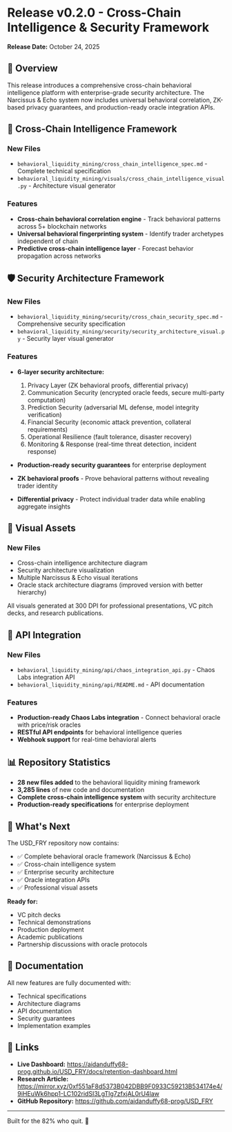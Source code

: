 # Release v0.2.0 - Cross-Chain Intelligence & Security Framework

**Release Date:** October 24, 2025

## 🎯 Overview

This release introduces a comprehensive cross-chain behavioral intelligence platform with enterprise-grade security architecture. The Narcissus & Echo system now includes universal behavioral correlation, ZK-based privacy guarantees, and production-ready oracle integration APIs.

## 🔗 Cross-Chain Intelligence Framework

### New Files
- `behavioral_liquidity_mining/cross_chain_intelligence_spec.md` - Complete technical specification
- `behavioral_liquidity_mining/visuals/cross_chain_intelligence_visual.py` - Architecture visual generator

### Features
- **Cross-chain behavioral correlation engine** - Track behavioral patterns across 5+ blockchain networks
- **Universal behavioral fingerprinting system** - Identify trader archetypes independent of chain
- **Predictive cross-chain intelligence layer** - Forecast behavior propagation across networks

## 🛡️ Security Architecture Framework

### New Files
- `behavioral_liquidity_mining/security/cross_chain_security_spec.md` - Comprehensive security specification
- `behavioral_liquidity_mining/security/security_architecture_visual.py` - Security layer visual generator

### Features
- **6-layer security architecture:**
  1. Privacy Layer (ZK behavioral proofs, differential privacy)
  2. Communication Security (encrypted oracle feeds, secure multi-party computation)
  3. Prediction Security (adversarial ML defense, model integrity verification)
  4. Financial Security (economic attack prevention, collateral requirements)
  5. Operational Resilience (fault tolerance, disaster recovery)
  6. Monitoring & Response (real-time threat detection, incident response)

- **Production-ready security guarantees** for enterprise deployment
- **ZK behavioral proofs** - Prove behavioral patterns without revealing trader identity
- **Differential privacy** - Protect individual trader data while enabling aggregate insights

## 🎨 Visual Assets

### New Files
- Cross-chain intelligence architecture diagram
- Security architecture visualization
- Multiple Narcissus & Echo visual iterations
- Oracle stack architecture diagrams (improved version with better hierarchy)

All visuals generated at 300 DPI for professional presentations, VC pitch decks, and research publications.

## 🔌 API Integration

### New Files
- `behavioral_liquidity_mining/api/chaos_integration_api.py` - Chaos Labs integration API
- `behavioral_liquidity_mining/api/README.md` - API documentation

### Features
- **Production-ready Chaos Labs integration** - Connect behavioral oracle with price/risk oracles
- **RESTful API endpoints** for behavioral intelligence queries
- **Webhook support** for real-time behavioral alerts

## 📊 Repository Statistics

- **28 new files added** to the behavioral liquidity mining framework
- **3,285 lines** of new code and documentation
- **Complete cross-chain intelligence system** with security architecture
- **Production-ready specifications** for enterprise deployment

## 🚀 What's Next

The USD_FRY repository now contains:
- ✅ Complete behavioral oracle framework (Narcissus & Echo)
- ✅ Cross-chain intelligence system
- ✅ Enterprise security architecture
- ✅ Oracle integration APIs
- ✅ Professional visual assets

**Ready for:**
- VC pitch decks
- Technical demonstrations
- Production deployment
- Academic publications
- Partnership discussions with oracle protocols

## 📝 Documentation

All new features are fully documented with:
- Technical specifications
- Architecture diagrams
- API documentation
- Security guarantees
- Implementation examples

## 🔗 Links

- **Live Dashboard:** https://aidanduffy68-prog.github.io/USD_FRY/docs/retention-dashboard.html
- **Research Article:** https://mirror.xyz/0xf551aF8d5373B042DBB9F0933C59213B534174e4/9iHEuWk6hpp1-LC102ridSI3LgTlg7zfxjAL0rU4law
- **GitHub Repository:** https://github.com/aidanduffy68-prog/USD_FRY

---

Built for the 82% who quit. 🍟

